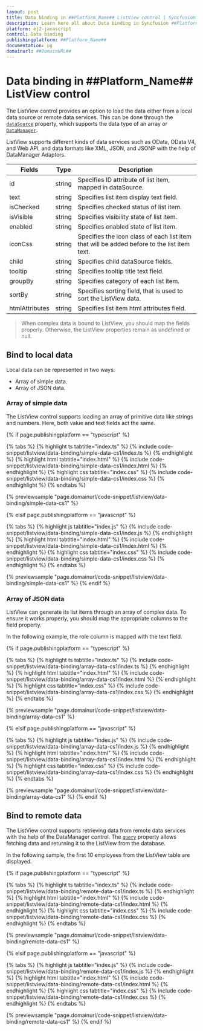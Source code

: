 ```yaml
---
layout: post
title: Data binding in ##Platform_Name## ListView control | Syncfusion
description: Learn here all about Data binding in Syncfusion ##Platform_Name## ListView control of Syncfusion Essential JS 2 and more.
platform: ej2-javascript
control: Data binding
publishingplatform: ##Platform_Name##
documentation: ug
domainurl: ##DomainURL##
---
```


# Data binding in ##Platform_Name## ListView control

The ListView control provides an option to load the data either from a local data source or remote data services. This can be done through the [`dataSource`](../../api/list-view/#datasource) property, which supports the data type of an array or [`DataManager`](../api/data/dataManager/).

ListView supports different kinds of data services such as OData, OData V4, and Web API, and data formats like XML, JSON, and JSONP with the help of DataManager Adaptors.

| Fields | Type | Description |
|------|------|-------------|
| id | string | Specifies ID attribute of list item, mapped in dataSource. |
| text | string | Specifies list item display text field. |
| isChecked | string | Specifies checked status of list item. |
| isVisible | string | Specifies visibility state of list item. |
| enabled | string | Specifies enabled state of list item. |
| iconCss | string | Specifies the icon class of each list item that will be added before to the list item text. |
| child | string | Specifies child dataSource fields. |
| tooltip | string | Specifies tooltip title text field. |
| groupBy | string | Specifies category of each list item. |
| sortBy | string | Specifies sorting field, that is used to sort the ListView data. |
| htmlAttributes | string | Specifies list item html attributes field. |

> When complex data is bound to ListView, you should map the fields properly. Otherwise, the ListView properties remain as undefined or null.

## Bind to local data

Local data can be represented in two ways:

* Array of simple data.
* Array of JSON data.

### Array of simple data

The ListView control supports loading an array of primitive data like strings and numbers. Here, both value and text fields act the same.

{% if page.publishingplatform == "typescript" %}

 {% tabs %}
{% highlight ts tabtitle="index.ts" %}
{% include code-snippet/listview/data-binding/simple-data-cs1/index.ts %}
{% endhighlight %}
{% highlight html tabtitle="index.html" %}
{% include code-snippet/listview/data-binding/simple-data-cs1/index.html %}
{% endhighlight %}
{% highlight css tabtitle="index.css" %}
{% include code-snippet/listview/data-binding/simple-data-cs1/index.css %}
{% endhighlight %}
{% endtabs %}

{% previewsample "page.domainurl/code-snippet/listview/data-binding/simple-data-cs1" %}

{% elsif page.publishingplatform == "javascript" %}

{% tabs %}
{% highlight js tabtitle="index.js" %}
{% include code-snippet/listview/data-binding/simple-data-cs1/index.js %}
{% endhighlight %}
{% highlight html tabtitle="index.html" %}
{% include code-snippet/listview/data-binding/simple-data-cs1/index.html %}
{% endhighlight %}
{% highlight css tabtitle="index.css" %}
{% include code-snippet/listview/data-binding/simple-data-cs1/index.css %}
{% endhighlight %}
{% endtabs %}
        
{% previewsample "page.domainurl/code-snippet/listview/data-binding/simple-data-cs1" %}
{% endif %}

### Array of JSON data

ListView can generate its list items through an array of complex data. To ensure it works properly, you should map the appropriate columns to the field property.

In the following example, the role column is mapped with the text field.

{% if page.publishingplatform == "typescript" %}

{% tabs %}
{% highlight ts tabtitle="index.ts" %}
{% include code-snippet/listview/data-binding/array-data-cs1/index.ts %}
{% endhighlight %}
{% highlight html tabtitle="index.html" %}
{% include code-snippet/listview/data-binding/array-data-cs1/index.html %}
{% endhighlight %}
{% highlight css tabtitle="index.css" %}
{% include code-snippet/listview/data-binding/array-data-cs1/index.css %}
{% endhighlight %}
{% endtabs %}
        
{% previewsample "page.domainurl/code-snippet/listview/data-binding/array-data-cs1" %}

{% elsif page.publishingplatform == "javascript" %}

{% tabs %}
{% highlight js tabtitle="index.js" %}
{% include code-snippet/listview/data-binding/array-data-cs1/index.js %}
{% endhighlight %}
{% highlight html tabtitle="index.html" %}
{% include code-snippet/listview/data-binding/array-data-cs1/index.html %}
{% endhighlight %}
{% highlight css tabtitle="index.css" %}
{% include code-snippet/listview/data-binding/array-data-cs1/index.css %}
{% endhighlight %}
{% endtabs %}

{% previewsample "page.domainurl/code-snippet/listview/data-binding/array-data-cs1" %}
{% endif %}

## Bind to remote data

The ListView control supports retrieving data from remote data services with the help of the DataManager control. The [`query`](../../api/list-view/#query) property allows fetching data and returning it to the ListView from the database.

In the following sample, the first 10 employees from the ListView table are displayed.

{% if page.publishingplatform == "typescript" %}

{% tabs %}
{% highlight ts tabtitle="index.ts" %}
{% include code-snippet/listview/data-binding/remote-data-cs1/index.ts %}
{% endhighlight %}
{% highlight html tabtitle="index.html" %}
{% include code-snippet/listview/data-binding/remote-data-cs1/index.html %}
{% endhighlight %}
{% highlight css tabtitle="index.css" %}
{% include code-snippet/listview/data-binding/remote-data-cs1/index.css %}
{% endhighlight %}
{% endtabs %}
        
{% previewsample "page.domainurl/code-snippet/listview/data-binding/remote-data-cs1" %}

{% elsif page.publishingplatform == "javascript" %}

{% tabs %}
{% highlight js tabtitle="index.js" %}
{% include code-snippet/listview/data-binding/remote-data-cs1/index.js %}
{% endhighlight %}
{% highlight html tabtitle="index.html" %}
{% include code-snippet/listview/data-binding/remote-data-cs1/index.html %}
{% endhighlight %}
{% highlight css tabtitle="index.css" %}
{% include code-snippet/listview/data-binding/remote-data-cs1/index.css %}
{% endhighlight %}
{% endtabs %}

{% previewsample "page.domainurl/code-snippet/listview/data-binding/remote-data-cs1" %}
{% endif %}
